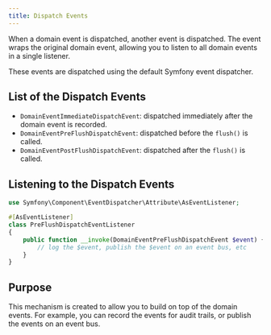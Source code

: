 ```yaml
---
title: Dispatch Events
---
```


When a domain event is dispatched, another event is dispatched. The event wraps
the original domain event, allowing you to listen to all domain events in a
single listener.

These events are dispatched using the default Symfony event dispatcher.

## List of the Dispatch Events

* `DomainEventImmediateDispatchEvent`: dispatched immediately after the domain
  event is recorded.
* `DomainEventPreFlushDispatchEvent`: dispatched before the `flush()` is called.
* `DomainEventPostFlushDispatchEvent`: dispatched after the `flush()` is called.

## Listening to the Dispatch Events

```php
use Symfony\Component\EventDispatcher\Attribute\AsEventListener;

#[AsEventListener]
class PreFlushDispatchEventListener
{
    public function __invoke(DomainEventPreFlushDispatchEvent $event) {
        // log the $event, publish the $event on an event bus, etc
    }
}
```

## Purpose

This mechanism is created to allow you to build on top of the domain events. For
example, you can record the events for audit trails, or publish the events on an
event bus.
